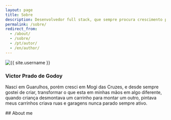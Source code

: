 ```yaml
---
layout: page
title: Sobre
description: Desenvolvedor full stack, que sempre procura crescimento pessoal, ajudar pessoas compartilhar conhecimentos e aprender também é claro.
permalink: /sobre/
redirect_from:
  - /about/
  - /sobre/
  - /pt/autor/
  - /en/author/
---
```


<img itemprop="image" class="img-rounded" src="https://res.cloudinary.com/dxyyhadjr/image/upload/c_scale,w_215/v1537911246/my/me.png" alt="{{ site.username }}">

<div class="container">
    <h3>Victor Prado de Godoy</h3>
    <p> Nasci em Guarulhos, porém cresci em Mogi das Cruzes, e desde sempre gostei de criar, transformar o que esta em minhas mãos em algo diferente, quando criança desmontava um carrinho para montar um outro, pintava meus carrinhos criava ruas e garagens nunca parado sempre ativo.</p>
</div>
## About me
